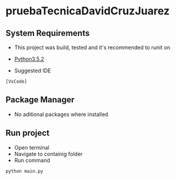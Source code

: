 # pruebaTecnicaDavidCruzJuarez

## System Requirements
* This project was build, tested and it's recommended to runit on

* [Python3.5.2](https://www.python.org/downloads/release/python-352/)

* Suggested IDE
```
[VsCode]
```

## Package Manager
* No aditional packages where installed

## Run project
* Open terminal
* Navigate to containig folder
* Run command

```
python main.py
```
